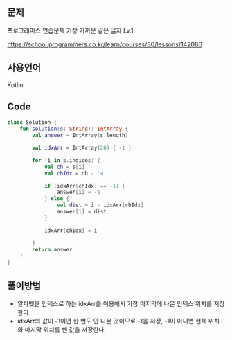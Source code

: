 

## 문제
프로그래머스 연습문제 가장 가까운 같은 글자 Lv.1

https://school.programmers.co.kr/learn/courses/30/lessons/142086

## 사용언어
Kotlin

## Code
```kotlin
class Solution {
    fun solution(s: String): IntArray {
        val answer = IntArray(s.length)

        val idxArr = IntArray(26) { -1 }

        for (i in s.indices) {
            val ch = s[i]
            val chIdx = ch - 'a'

            if (idxArr[chIdx] == -1) {
                answer[i] = -1
            } else {
                val dist = i - idxArr[chIdx]
                answer[i] = dist
            }

            idxArr[chIdx] = i

        }
        return answer
    }
}
```

## 풀이방법
- 알파벳을 인덱스로 하는 idxArr를 이용해서 가장 마지막에 나온 인덱스 위치를 저장한다.
- idxArr의 값이 -1이면 한 번도 안 나온 것이므로 -1을 저장, -1이 아니면 현재 위치 i 와 마지막 위치를 뺀 값을 저장한다.
